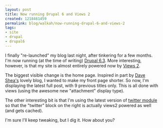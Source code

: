 ```yaml
--- 
layout: post
title: Now running Drupal 6 and Views 2
created: 1218461459
permalink: blog/walkah/now-running-drupal-6-and-views-2
tags: 
- site
- drupal
- drupal6
---
```

I finally "re-launched" my blog last night, after tinkering for a few months. I'm now running (at the time of writing) <a href="http://drupal.org/">Drupal 6.3</a>. More interesting, however, is that my site is almost entirely powered now by <a href="http://drupal.org/project/views">Views 2</a>. 

The biggest visible change is the home page. Inspired in part by <a href="http://mezzoblue.com/">Dave Shea's</a> lovely blog, I wanted to make my front page shorter. So now, I'm displaying the latest full post, with 9 previous titles only. This is all done with views (using the awesome new "attachment" display type). 

The other interesting bit is that I'm using the latest version of <a href="http://drupal.org/project/twitter">twitter module</a> so that the "twitter" block on the right is actually views2 powered as well (and gets cached). 

I'm sure I'll keep tweaking, but I dig it. How about you?
